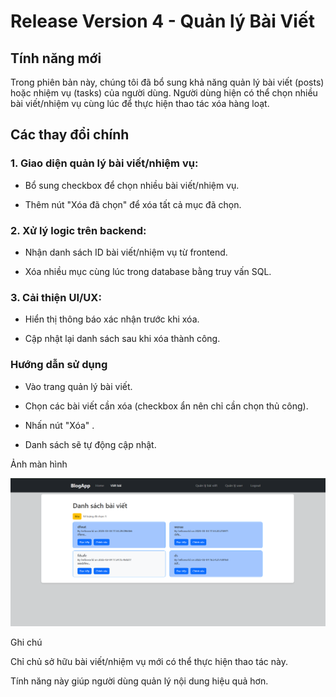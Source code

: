 # Release Version 4 - Quản lý Bài Viết

## Tính năng mới

Trong phiên bản này, chúng tôi đã bổ sung khả năng quản lý bài viết (posts) hoặc nhiệm vụ (tasks) của người dùng. Người dùng hiện có thể chọn nhiều bài viết/nhiệm vụ cùng lúc để thực hiện thao tác xóa hàng loạt.

## Các thay đổi chính

### 1. Giao diện quản lý bài viết/nhiệm vụ:

 - Bổ sung checkbox để chọn nhiều bài viết/nhiệm vụ.

 - Thêm nút "Xóa đã chọn" để xóa tất cả mục đã chọn.

### 2. Xử lý logic trên backend:

 - Nhận danh sách ID bài viết/nhiệm vụ từ frontend.

 - Xóa nhiều mục cùng lúc trong database bằng truy vấn SQL.

### 3. Cải thiện UI/UX:

 - Hiển thị thông báo xác nhận trước khi xóa.

 - Cập nhật lại danh sách sau khi xóa thành công.

### Hướng dẫn sử dụng

 - Vào trang quản lý bài viết.

 - Chọn các bài viết cần xóa (checkbox ẩn nên chỉ cần chọn thủ công).

 - Nhấn nút "Xóa" .

 - Danh sách sẽ tự động cập nhật.

Ảnh màn hình

![](./images/release-v4.png)

Ghi chú

Chỉ chủ sở hữu bài viết/nhiệm vụ mới có thể thực hiện thao tác này.

Tính năng này giúp người dùng quản lý nội dung hiệu quả hơn.